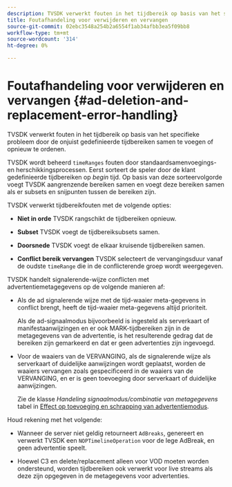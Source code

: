 ```yaml
---
description: TVSDK verwerkt fouten in het tijdbereik op basis van het specifieke probleem door de onjuist gedefinieerde tijdbereiken samen te voegen of opnieuw te ordenen.
title: Foutafhandeling voor verwijderen en vervangen
source-git-commit: 02ebc3548a254b2a6554f1ab34afbb3ea5f09bb8
workflow-type: tm+mt
source-wordcount: '314'
ht-degree: 0%

---
```


# Foutafhandeling voor verwijderen en vervangen  {#ad-deletion-and-replacement-error-handling}

TVSDK verwerkt fouten in het tijdbereik op basis van het specifieke probleem door de onjuist gedefinieerde tijdbereiken samen te voegen of opnieuw te ordenen.

TVSDK wordt beheerd `timeRanges` fouten door standaardsamenvoegings- en herschikkingsprocessen. Eerst sorteert de speler door de klant gedefinieerde tijdbereiken op *begin* tijd. Op basis van deze sorteervolgorde voegt TVSDK aangrenzende bereiken samen en voegt deze bereiken samen als er subsets en snijpunten tussen de bereiken zijn.

TVSDK verwerkt tijdbereikfouten met de volgende opties:

* **Niet in orde** TVSDK rangschikt de tijdbereiken opnieuw.

* **Subset** TVSDK voegt de tijdbereiksubsets samen.

* **Doorsnede** TVSDK voegt de elkaar kruisende tijdbereiken samen.

* **Conflict bereik vervangen** TVSDK selecteert de vervangingsduur vanaf de oudste `timeRange` die in de conflicterende groep wordt weergegeven.

TVSDK handelt signalerende-wijze conflicten met advertentiemetagegevens op de volgende manieren af:

* Als de ad signalerende wijze met de tijd-waaier meta-gegevens in conflict brengt, heeft de tijd-waaier meta-gegevens altijd prioriteit.

  Als de ad-signaalmodus bijvoorbeeld is ingesteld als serverkaart of manifestaanwijzingen en er ook MARK-tijdbereiken zijn in de metagegevens van de advertentie, is het resulterende gedrag dat de bereiken zijn gemarkeerd en dat er geen advertenties zijn ingevoegd.
* Voor de waaiers van de VERVANGING, als de signalerende wijze als serverkaart of duidelijke aanwijzingen wordt geplaatst, worden de waaiers vervangen zoals gespecificeerd in de waaiers van de VERVANGING, en er is geen toevoeging door serverkaart of duidelijke aanwijzingen.

  Zie de klasse *Handeling signaalmodus/combinatie van metagegevens* tabel in [Effect op toevoeging en schrapping van advertentiemodus](../../../../../tvsdk-3x-android-prog/android-3x-advertising/ad-insertion/delete-replace-content-vod/android-3x-signaling-mode-android.md).

Houd rekening met het volgende:

* Wanneer de server niet geldig retourneert `AdBreaks`, genereert en verwerkt TVSDK een `NOPTimelineOperation` voor de lege AdBreak, en geen advertentie speelt.

* Hoewel C3 en delete/replacement alleen voor VOD moeten worden ondersteund, worden tijdbereiken ook verwerkt voor live streams als deze zijn opgegeven in de metagegevens voor advertenties.
